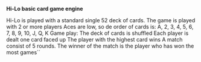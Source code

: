 **Hi-Lo basic card game engine**

Hi-Lo is played with a standard single 52 deck of cards.
The game is played with 2 or more players
Aces are low, so de order of cards is: A, 2, 3, 4, 5, 6, 7, 8, 9, 10, J, Q, K
Game play:
    The deck of cards is shuffled
    Each player is dealt one card faced up
    The player with the highest card wins
A match consist of 5 rounds. The winner of the match is the player who has won the most games``